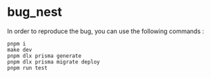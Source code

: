 # bug_nest

In order to reproduce the bug, you can use the following commands :

```
pnpm i
make dev
pnpm dlx prisma generate
pnpm dlx prisma migrate deploy
pnpm run test
```
